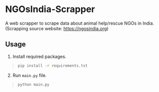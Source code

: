 # NGOsIndia-Scrapper

A web scrapper to scrape data about animal help/rescue NGOs in India. (Scrapping source website: https://ngosindia.org)

## Usage

1. Install required packages.

> ```bash
> pip install -r requirements.txt
> ```

2. Run `main.py` file.

> ```bash
> python main.py
> ```
